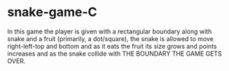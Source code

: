 # snake-game-C
In this game the player is given with a rectangular boundary along with snake and 
a fruit (primarily, a dot/square), 
the snake is allowed to move right-left-top and bottom 
and as it eats the fruit its size grows 
and points increases and as the snake collide with THE BOUNDARY THE GAME GETS OVER.
